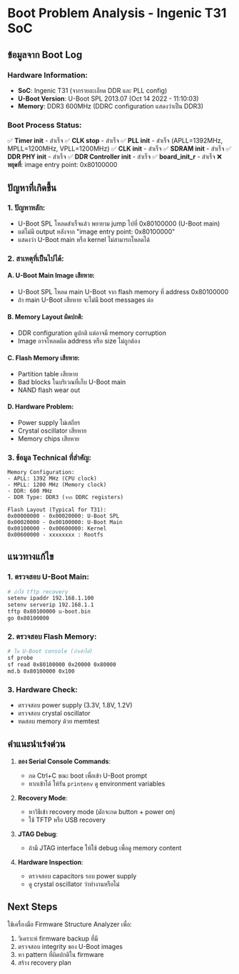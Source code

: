 # Boot Problem Analysis - Ingenic T31 SoC

## ข้อมูลจาก Boot Log

### Hardware Information:
- **SoC**: Ingenic T31 (จากรายละเอียด DDR และ PLL config)
- **U-Boot Version**: U-Boot SPL 2013.07 (Oct 14 2022 - 11:10:03)
- **Memory**: DDR3 600MHz (DDRC configuration แสดงว่าเป็น DDR3)

### Boot Process Status:
✅ **Timer init** - สำเร็จ
✅ **CLK stop** - สำเร็จ
✅ **PLL init** - สำเร็จ (APLL=1392MHz, MPLL=1200MHz, VPLL=1200MHz)
✅ **CLK init** - สำเร็จ
✅ **SDRAM init** - สำเร็จ
✅ **DDR PHY init** - สำเร็จ
✅ **DDR Controller init** - สำเร็จ
✅ **board_init_r** - สำเร็จ
❌ **หยุดที่**: image entry point: 0x80100000

## ปัญหาที่เกิดขึ้น

### 1. ปัญหาหลัก:
- U-Boot SPL โหลดสำเร็จแล้ว พยายาม jump ไปที่ 0x80100000 (U-Boot main)
- แต่ไม่มี output หลังจาก "image entry point: 0x80100000"
- แสดงว่า U-Boot main หรือ kernel ไม่สามารถโหลดได้

### 2. สาเหตุที่เป็นไปได้:

#### A. U-Boot Main Image เสียหาย:
- U-Boot SPL โหลด main U-Boot จาก flash memory ที่ address 0x80100000
- ถ้า main U-Boot เสียหาย จะไม่มี boot messages ต่อ

#### B. Memory Layout ผิดปกติ:
- DDR configuration ดูปกติ แต่อาจมี memory corruption
- Image อาจโหลดผิด address หรือ size ไม่ถูกต้อง

#### C. Flash Memory เสียหาย:
- Partition table เสียหาย
- Bad blocks ในบริเวณที่เก็บ U-Boot main
- NAND flash wear out

#### D. Hardware Problem:
- Power supply ไม่เสถียร
- Crystal oscillator เสียหาย
- Memory chips เสียหาย

### 3. ข้อมูล Technical ที่สำคัญ:

```
Memory Configuration:
- APLL: 1392 MHz (CPU clock)
- MPLL: 1200 MHz (Memory clock)  
- DDR: 600 MHz
- DDR Type: DDR3 (จาก DDRC registers)

Flash Layout (Typical for T31):
0x00000000 - 0x00020000: U-Boot SPL
0x00020000 - 0x00100000: U-Boot Main
0x00100000 - 0x00600000: Kernel
0x00600000 - xxxxxxxx : Rootfs
```

## แนวทางแก้ไข

### 1. ตรวจสอบ U-Boot Main:
```bash
# ถ้าใช้ tftp recovery
setenv ipaddr 192.168.1.100
setenv serverip 192.168.1.1
tftp 0x80100000 u-boot.bin
go 0x80100000
```

### 2. ตรวจสอบ Flash Memory:
```bash
# ใน U-Boot console (ถ้าเข้าได้)
sf probe
sf read 0x80100000 0x20000 0x80000
md.b 0x80100000 0x100
```

### 3. Hardware Check:
- ตรวจสอบ power supply (3.3V, 1.8V, 1.2V)
- ตรวจสอบ crystal oscillator
- ทดสอบ memory ด้วย memtest

## คำแนะนำเร่งด่วน

1. **ลอง Serial Console Commands**:
   - กด Ctrl+C ขณะ boot เพื่อเข้า U-Boot prompt
   - หากเข้าได้ ให้รัน `printenv` ดู environment variables

2. **Recovery Mode**:
   - หาวิธีเข้า recovery mode (มักจะกด button + power on)
   - ใช้ TFTP หรือ USB recovery

3. **JTAG Debug**:
   - ถ้ามี JTAG interface ให้ใช้ debug เพื่อดู memory content

4. **Hardware Inspection**:
   - ตรวจสอบ capacitors รอบ power supply
   - ดู crystal oscillator ว่าทำงานหรือไม่

## Next Steps

ใช้เครื่องมือ Firmware Structure Analyzer เพื่อ:
1. วิเคราะห์ firmware backup ที่มี
2. ตรวจสอบ integrity ของ U-Boot images  
3. หา pattern ที่ผิดปกติใน firmware
4. สร้าง recovery plan
